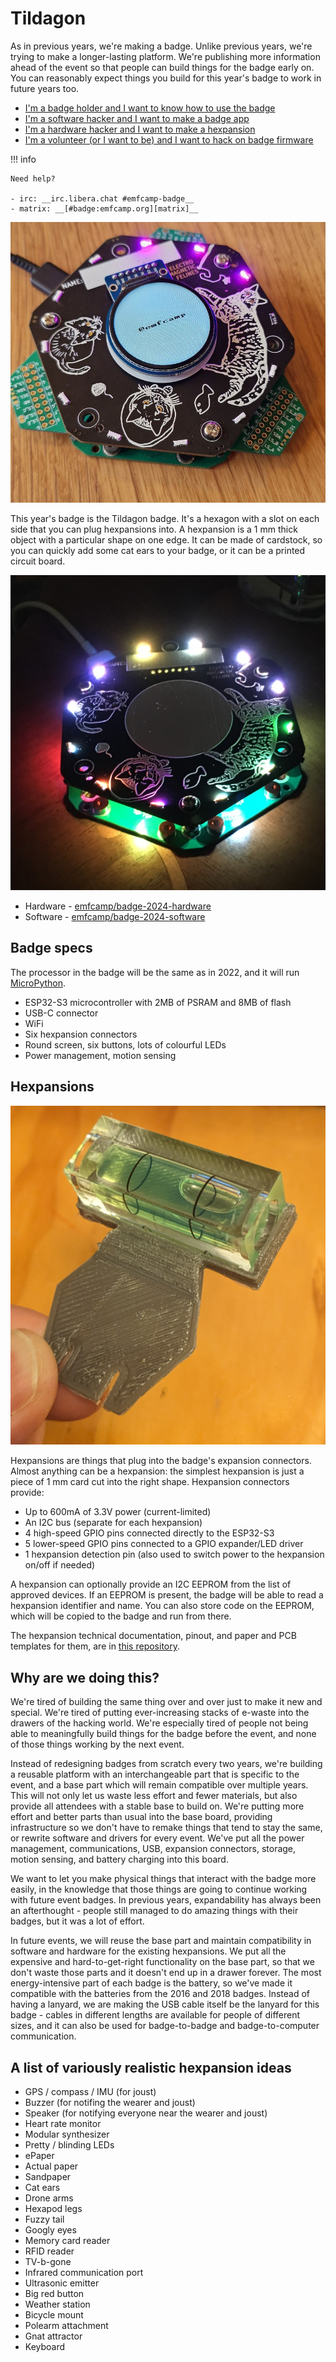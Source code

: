 # Tildagon

As in previous years, we're making a badge. Unlike previous years, we're trying to make a longer-lasting platform. We're publishing more information ahead of the event so that people can build things for the badge early on. You can reasonably expect things you build for this year's badge to work in future years too.

<div class="grid cards" markdown>

- [I'm a badge holder and I want to know how to use the badge](using-the-badge)
- [I'm a software hacker and I want to make a badge app](tildagonos-apps)
- [I'm a hardware hacker and I want to make a hexpansion](hexpansions)
- [I'm a volunteer (or I want to be) and I want to hack on badge firmware](tildagonos-firmware)

</div>

!!! info

    Need help?

    - irc: __irc.libera.chat #emfcamp-badge__
    - matrix: __[#badge:emfcamp.org][matrix]__

![A hexagonal camp badge, with three smaller hexagonal PCBs containing breakout pins peaking out from the edges, and a screen showing @emfcamp](images/badge-photos/badge-with-screen.jpg "Tildagon with attached Hexpansions and screen")

This year's badge is the Tildagon badge. It's a hexagon with a slot on each side that you can plug hexpansions into. A hexpansion is a 1 mm thick object with a particular shape on one edge. It can be made of cardstock, so you can quickly add some cat ears to your badge, or it can be a printed circuit board.

![A hexagonal camp badge, made up of two PCBs with a gap between them, lit by RGB LEDs on top, with more LEDs shining inside. It has illustrations of cats on the silkscreen.](images/badge-photos/badge-in-the-dark.jpg "Tildagon in the dark")

- Hardware - [emfcamp/badge-2024-hardware](https://github.com/emfcamp/badge-2024-hardware)
- Software - [emfcamp/badge-2024-software](https://github.com/emfcamp/badge-2024-software)

## Badge specs

The processor in the badge will be the same as in 2022, and it will run [MicroPython](https://micropython.org/).

- ESP32-S3 microcontroller with 2MB of PSRAM and 8MB of flash
- USB-C connector
- WiFi
- Six hexpansion connectors
- Round screen, six buttons, lots of colourful LEDs
- Power management, motion sensing

## Hexpansions

![A small spirit level, attached to a 3D printed hexagonal mount with notches to attach it to the badge. The mounting hexagon is slightly larger than the thumb holding it.](images/badge-photos/hexpansion.png "A Hexpansion")

Hexpansions are things that plug into the badge's expansion connectors. Almost anything can be a hexpansion: the simplest hexpansion is just a piece of 1 mm card cut into the right shape. Hexpansion connectors provide:

- Up to 600mA of 3.3V power (current-limited)
- An I2C bus (separate for each hexpansion)
- 4 high-speed GPIO pins connected directly to the ESP32-S3
- 5 lower-speed GPIO pins connected to a GPIO expander/LED driver
- 1 hexpansion detection pin (also used to switch power to the hexpansion on/off if needed)

A hexpansion can optionally provide an I2C EEPROM from the list of approved devices. If an EEPROM is present, the badge will be able to read a hexpansion identifier and name. You can also store code on the EEPROM, which will be copied to the badge and run from there.

The hexpansion technical documentation, pinout, and paper and PCB templates for them, are in [this repository](https://github.com/emfcamp/badge-2024-hardware).

## Why are we doing this?

We're tired of building the same thing over and over just to make it new and special. We're tired of putting ever-increasing stacks of e-waste into the drawers of the hacking world. We're especially tired of people not being able to meaningfully build things for the badge before the event, and none of those things working by the next event.

Instead of redesigning badges from scratch every two years, we're building a reusable platform with an interchangeable part that is specific to the event, and a base part which will remain compatible over multiple years. This will not only let us waste less effort and fewer materials, but also provide all attendees with a stable base to build on. We're putting more effort and better parts than usual into the base board, providing infrastructure so we don't have to remake things that tend to stay the same, or rewrite software and drivers for every event. We've put all the power management, communications, USB, expansion connectors, storage, motion sensing, and battery charging into this board.

We want to let you make physical things that interact with the badge more easily, in the knowledge that those things are going to continue working with future event badges. In previous years, expandability has always been an afterthought - people still managed to do amazing things with their badges, but it was a lot of effort.

In future events, we will reuse the base part and maintain compatibility in software and hardware for the existing hexpansions. We put all the expensive and hard-to-get-right functionality on the base part, so that we don't waste those parts and it doesn't end up in a drawer forever. The most energy-intensive part of each badge is the battery, so we've made it compatible with the batteries from the 2016 and 2018 badges. Instead of having a lanyard, we are making the USB cable itself be the lanyard for this badge - cables in different lengths are available for people of different sizes, and it can also be used for badge-to-badge and badge-to-computer communication.

## A list of variously realistic hexpansion ideas

- GPS / compass / IMU (for joust)
- Buzzer (for notifing the wearer and joust)
- Speaker (for notifying everyone near the wearer and joust)
- Heart rate monitor
- Modular synthesizer
- Pretty / blinding LEDs
- ePaper
- Actual paper
- Sandpaper
- Cat ears
- Drone arms
- Hexapod legs
- Fuzzy tail
- Googly eyes
- Memory card reader
- RFID reader
- TV-b-gone
- Infrared communication port
- Ultrasonic emitter
- Big red button
- Weather station
- Bicycle mount
- Polearm attachment
- Gnat attractor
- Keyboard

[matrix]: https://matrix.to/#/#badge:emfcamp.org
[using-the-badge]: "./using-the-badge"
[tildagonos-apps]: "./tildagonos-apps"
[hexpansions]: "./hexpansions"
[tildagonos-firmware]: "./tildagonos-firmware"
